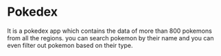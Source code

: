 # Pokedex
It is a pokedex app which contains the data of more than 800 pokemons from all the regions. you can search pokemon by their name and you can even filter out pokemon based on their type.

